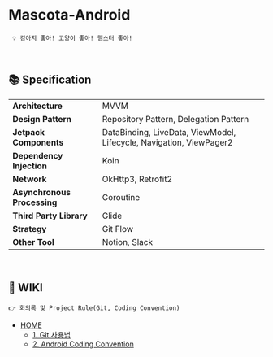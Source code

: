 # Mascota-Android
```
 💡 강아지 좋아! 고양이 좋아! 햄스터 좋아!
```
<br>

## 📚 Specification

<table class="tg">
<tbody>
  <tr>
    <td><b>Architecture</b></td>
    <td>MVVM</td>
  </tr>
<tr>
    <td><b>Design Pattern</b></td>
<td>Repository Pattern, Delegation Pattern</td>
</tr>
<tr>
    <td><b>Jetpack Components</b></td>
<td>DataBinding, LiveData, ViewModel, Lifecycle, Navigation, ViewPager2</td>
</tr>
<tr>
    <td><b>Dependency Injection</b></td>
<td>Koin</td>
</tr>
<tr>
    <td><b>Network</b></td>
<td>OkHttp3, Retrofit2</td>
</tr>
<tr>
    <td><b>Asynchronous Processing</b></td>
<td>Coroutine</td>
</tr>
<tr>
    <td><b>Third Party Library</b></td>
    <td>Glide</td>

</tr>
<tr>
    <td><b>Strategy</b></td>
<td>Git Flow</td>
</tr>
<tr>
    <td><b>Other Tool</b></td>
<td>Notion, Slack</td>
</tr>
</tbody>
</table>

<br>

## 🌱 WIKI

```
👉 회의록 및 Project Rule(Git, Coding Convention)
```
- [HOME](https://github.com/TeamMascota/Mascota-Android/wiki)
  - [1. Git 사용법](https://github.com/TeamMascota/Mascota-Android/wiki/1.-Git-%EC%82%AC%EC%9A%A9%EB%B2%95)
  - [2. Android Coding Convention](https://github.com/TeamMascota/Mascota-Android/wiki/2.-Android-Coding-Convention)

